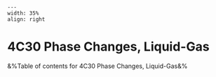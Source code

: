 
```{figure} /figures/busy.png
---
width: 35%
align: right
```
# 4C30 Phase Changes, Liquid-Gas

&%Table of contents for 4C30 Phase Changes, Liquid-Gas&%